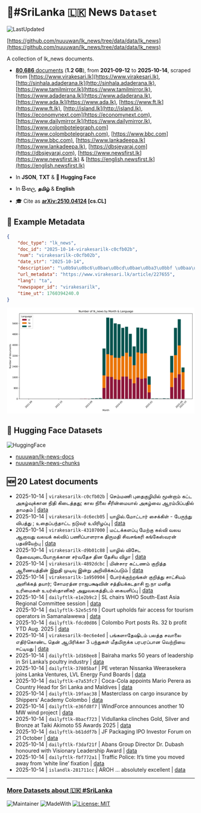 # 📄#SriLanka 🇱🇰 News `Dataset`

![LastUpdated](https://img.shields.io/badge/last_updated-2025--10--14_06:29:22-green)

[https://github.com/nuuuwan/lk_news/tree/data/data/lk_news](https://github.com/nuuuwan/lk_news/tree/data/data/lk_news)

A collection of lk_news documents.

- [**80,686** documents](https://github.com/nuuuwan/lk_news/tree/data/data/lk_news) (**1.2 GB**), from **2021-09-12** to **2025-10-14**, scraped from [https://www.virakesari.lk](https://www.virakesari.lk), [http://sinhala.adaderana.lk](http://sinhala.adaderana.lk), [https://www.tamilmirror.lk](https://www.tamilmirror.lk), [https://www.adaderana.lk](https://www.adaderana.lk), [https://www.ada.lk](https://www.ada.lk), [https://www.ft.lk](https://www.ft.lk), [http://island.lk](http://island.lk), [https://economynext.com](https://economynext.com), [https://www.dailymirror.lk](https://www.dailymirror.lk), [https://www.colombotelegraph.com](https://www.colombotelegraph.com), [https://www.bbc.com](https://www.bbc.com), [https://www.lankadeepa.lk](https://www.lankadeepa.lk), [https://dbsjeyaraj.com](https://dbsjeyaraj.com), [https://www.newsfirst.lk](https://www.newsfirst.lk) & [https://english.newsfirst.lk](https://english.newsfirst.lk)

- In **JSON**, **TXT** & **🤗 Hugging Face**

- In **සිංහල**, **தமிழ்** & **English**

- 🎓 Cite as **[arXiv:2510.04124](https://arxiv.org/abs/2510.04124) [cs.CL]**

## 📝 Example Metadata

```json
{
    "doc_type": "lk_news",
    "doc_id": "2025-10-14-virakesarilk-c0cfb02b",
    "num": "virakesarilk-c0cfb02b",
    "date_str": "2025-10-14",
    "description": "\u0b9a\u0bc6\u0bae\u0bcd\u0bae\u0ba3\u0bbf \u0baa\u0bc1\u0ba4\u0bc8\u0b95\u0bc1\u0bb4\u0bbf\u0baf\u0bbf\u0bb2\u0bcd \u0bae\u0bc2\u0ba9\u0bcd\u0bb1\u0bbe\u0bae\u0bcd \u0b95\u0b9f\u0bcd\u0b9f \u0b85\u0b95\u0bb4\u0bcd\u0bb5\u0bc1\u0b95\u0bcd\u0b95\u0bbe\u0ba9 \u0ba8\u0bbf\u0ba4\u0bbf \u0b95\u0bbf\u0b9f\u0bc8\u0ba4\u0bcd\u0ba4\u0ba4\u0bc1; \u0b95\u0bbe\u0bb2 \u0ba8\u0bbf\u0bb2\u0bc8 \u0b9a\u0bc0\u0bb0\u0bbf\u0ba9\u0bcd\u0bae\u0bc8\u0baf\u0bbe\u0bb2\u0bcd \u0b85\u0b95\u0bb4\u0bcd\u0bb5\u0bc8 \u0b86\u0bb0\u0bae\u0bcd\u0baa\u0bbf\u0baa\u0bcd\u0baa\u0ba4\u0bbf\u0bb2\u0bcd \u0ba4\u0bbe\u0bae\u0ba4\u0bae\u0bcd",
    "url_metadata": "https://www.virakesari.lk/article/227655",
    "lang": "ta",
    "newspaper_id": "virakesarilk",
    "time_ut": 1760394240.0
}
```

![Chart](https://raw.githubusercontent.com/nuuuwan/lk_news/refs/heads/data/data/lk_news/docs_by_month_and_lang.png)

## 🤗 Hugging Face Datasets

![HuggingFace](https://img.shields.io/badge/-HuggingFace-FDEE21?style=for-the-badge&logo=HuggingFace)

- [nuuuwan/lk-news-docs](https://huggingface.co/datasets/nuuuwan/lk-news-docs)
- [nuuuwan/lk-news-chunks](https://huggingface.co/datasets/nuuuwan/lk-news-chunks)

## 🆕 20 Latest documents

- 2025-10-14 | `virakesarilk-c0cfb02b` | செம்மணி புதைகுழியில் மூன்றாம் கட்ட அகழ்வுக்கான நிதி கிடைத்தது; கால நிலை சீரின்மையால் அகழ்வை ஆரம்பிப்பதில் தாமதம் | [data](https://github.com/nuuuwan/lk_news/tree/data/data/lk_news/2020s/2025/2025-10-14-virakesarilk-c0cfb02b)
- 2025-10-14 | `virakesarilk-dc6ecb05` | யாழில்.மோட்டார் சைக்கிள் - பேருந்து விபத்து ; உதைப்பந்தாட்ட நடுவர் உயிரிழப்பு | [data](https://github.com/nuuuwan/lk_news/tree/data/data/lk_news/2020s/2025/2025-10-14-virakesarilk-dc6ecb05)
- 2025-10-14 | `virakesarilk-43107000` | மட்டக்களப்பு மேற்கு கல்வி வலய ஆறாவது வலயக் கல்விப் பணிப்பாளராக திருமதி சிவசங்கரி கங்கேஸ்வரன் பதவியேற்பு | [data](https://github.com/nuuuwan/lk_news/tree/data/data/lk_news/2020s/2025/2025-10-14-virakesarilk-43107000)
- 2025-10-14 | `virakesarilk-d9b01c88` | யாழில் விசேட தேவையுடையோருக்கான சர்வதேச தின தேசிய விழா | [data](https://github.com/nuuuwan/lk_news/tree/data/data/lk_news/2020s/2025/2025-10-14-virakesarilk-d9b01c88)
- 2025-10-14 | `virakesarilk-4892dcbc` | மின்சார கட்டணம் குறித்த ஆணையத்தின் இறுதி முடிவு இன்று அறிவிக்கப்படும் | [data](https://github.com/nuuuwan/lk_news/tree/data/data/lk_news/2020s/2025/2025-10-14-virakesarilk-4892dcbc)
- 2025-10-14 | `virakesarilk-1a950904` | போர்க்குற்றங்கள் குறித்து சாட்சியம் அளிக்கத் தயார்;  சோமரத்ன ராஜபக்ஷவின் சத்தியக்கடதாசி ஐ.நா மனித உரிமைகள் உயர்ஸ்தானிகர் அலுவலகத்திடம் கையளிப்பு | [data](https://github.com/nuuuwan/lk_news/tree/data/data/lk_news/2020s/2025/2025-10-14-virakesarilk-1a950904)
- 2025-10-14 | `dailyftlk-e1e2b9c2` | SL chairs WHO South-East Asia Regional Committee session | [data](https://github.com/nuuuwan/lk_news/tree/data/data/lk_news/2020s/2025/2025-10-14-dailyftlk-e1e2b9c2)
- 2025-10-14 | `dailyftlk-52e5c5f0` | Court upholds fair access for tourism operators in Samanalawewa | [data](https://github.com/nuuuwan/lk_news/tree/data/data/lk_news/2020s/2025/2025-10-14-dailyftlk-52e5c5f0)
- 2025-10-14 | `dailyftlk-fdcd0d86` | Colombo Port posts Rs. 32 b profit YTD Aug. 2025 | [data](https://github.com/nuuuwan/lk_news/tree/data/data/lk_news/2020s/2025/2025-10-14-dailyftlk-fdcd0d86)
- 2025-10-14 | `virakesarilk-0ec6e4ed` | பங்களாதேஷிடம் பலத்த சவாலை எதிர்கொண்ட தென் ஆபிரிக்கா 3 பந்துகள் மீதமிருக்க பரபரப்பான வெற்றியை ஈட்டியது | [data](https://github.com/nuuuwan/lk_news/tree/data/data/lk_news/2020s/2025/2025-10-14-virakesarilk-0ec6e4ed)
- 2025-10-14 | `dailyftlk-1d168ee8` | Bairaha marks 50 years of leadership in Sri Lanka’s poultry industry | [data](https://github.com/nuuuwan/lk_news/tree/data/data/lk_news/2020s/2025/2025-10-14-dailyftlk-1d168ee8)
- 2025-10-14 | `dailyftlk-37805baf` | PE veteran Nissanka Weerasekera joins Lanka Ventures, LVL Energy Fund Boards | [data](https://github.com/nuuuwan/lk_news/tree/data/data/lk_news/2020s/2025/2025-10-14-dailyftlk-37805baf)
- 2025-10-14 | `dailyftlk-e7a53fc7` | Coca-Cola appoints Mario Perera as Country Head for Sri Lanka and Maldives | [data](https://github.com/nuuuwan/lk_news/tree/data/data/lk_news/2020s/2025/2025-10-14-dailyftlk-e7a53fc7)
- 2025-10-14 | `dailyftlk-19faac38` | Masterclass on cargo insurance by Shippers’ Academy Colombo | [data](https://github.com/nuuuwan/lk_news/tree/data/data/lk_news/2020s/2025/2025-10-14-dailyftlk-19faac38)
- 2025-10-14 | `dailyftlk-e36fd8f7` | WindForce announces another 10 MW wind project | [data](https://github.com/nuuuwan/lk_news/tree/data/data/lk_news/2020s/2025/2025-10-14-dailyftlk-e36fd8f7)
- 2025-10-14 | `dailyftlk-8bacf723` | Vidullanka clinches Gold, Silver and Bronze at Taiki Akimoto 5S Awards 2025 | [data](https://github.com/nuuuwan/lk_news/tree/data/data/lk_news/2020s/2025/2025-10-14-dailyftlk-8bacf723)
- 2025-10-14 | `dailyftlk-b61ddf7b` | JF Packaging IPO Investor Forum on 21 October | [data](https://github.com/nuuuwan/lk_news/tree/data/data/lk_news/2020s/2025/2025-10-14-dailyftlk-b61ddf7b)
- 2025-10-14 | `dailyftlk-f3daf21f` | Abans Group Director Dr. Dubash honoured with Visionary Leadership Award | [data](https://github.com/nuuuwan/lk_news/tree/data/data/lk_news/2020s/2025/2025-10-14-dailyftlk-f3daf21f)
- 2025-10-14 | `dailyftlk-fbf772a1` | Traffic Police: It’s time you moved away from ‘white line’ fixation | [data](https://github.com/nuuuwan/lk_news/tree/data/data/lk_news/2020s/2025/2025-10-14-dailyftlk-fbf772a1)
- 2025-10-14 | `islandlk-281711cc` | AROH … absolutely excellent | [data](https://github.com/nuuuwan/lk_news/tree/data/data/lk_news/2020s/2025/2025-10-14-islandlk-281711cc)

---

### [More Datasets about 🇱🇰 #SriLanka](https://github.com/nuuuwan/lk_datasets)

![Maintainer](https://img.shields.io/badge/maintainer-nuuuwan-red)
![MadeWith](https://img.shields.io/badge/made_with-python-blue)
[![License: MIT](https://img.shields.io/badge/License-MIT-yellow.svg)](https://opensource.org/licenses/MIT)
